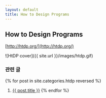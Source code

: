 ```yaml
---
layout: default
title: How to Design Programs
---
```


## How to Design Programs

[http://htdp.org/](http://htdp.org/)

![HtDP cover]({{ site.url }}/images/htdp.gif)

### 관련 글

{% for post in site.categories.htdp reversed %}
1.  <a href="{{ post.url }}">{{ post.title }}</a>
{% endfor %}




